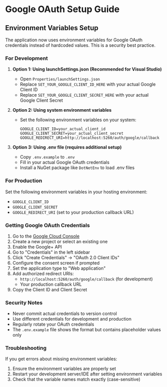 # Google OAuth Setup Guide

## Environment Variables Setup

The application now uses environment variables for Google OAuth credentials instead of hardcoded values. This is a security best practice.

### For Development

1. **Option 1: Using launchSettings.json (Recommended for Visual Studio)**
   - Open `Properties/launchSettings.json`
   - Replace `SET_YOUR_GOOGLE_CLIENT_ID_HERE` with your actual Google Client ID
   - Replace `SET_YOUR_GOOGLE_CLIENT_SECRET_HERE` with your actual Google Client Secret

2. **Option 2: Using system environment variables**
   - Set the following environment variables on your system:
     ```
     GOOGLE_CLIENT_ID=your_actual_client_id
     GOOGLE_CLIENT_SECRET=your_actual_client_secret
     GOOGLE_REDIRECT_URI=http://localhost:5260/auth/google/callback
     ```

3. **Option 3: Using .env file (requires additional setup)**
   - Copy `.env.example` to `.env`
   - Fill in your actual Google OAuth credentials
   - Install a NuGet package like `DotNetEnv` to load .env files

### For Production

Set the following environment variables in your hosting environment:
- `GOOGLE_CLIENT_ID`
- `GOOGLE_CLIENT_SECRET`
- `GOOGLE_REDIRECT_URI` (set to your production callback URL)

### Getting Google OAuth Credentials

1. Go to the [Google Cloud Console](https://console.cloud.google.com/)
2. Create a new project or select an existing one
3. Enable the Google+ API
4. Go to "Credentials" in the left sidebar
5. Click "Create Credentials" → "OAuth 2.0 Client IDs"
6. Configure the consent screen if prompted
7. Set the application type to "Web application"
8. Add authorized redirect URIs:
   - `http://localhost:5260/auth/google/callback` (for development)
   - Your production callback URL
9. Copy the Client ID and Client Secret

### Security Notes

- Never commit actual credentials to version control
- Use different credentials for development and production
- Regularly rotate your OAuth credentials
- The `.env.example` file shows the format but contains placeholder values only

### Troubleshooting

If you get errors about missing environment variables:
1. Ensure the environment variables are properly set
2. Restart your development server/IDE after setting environment variables
3. Check that the variable names match exactly (case-sensitive)
